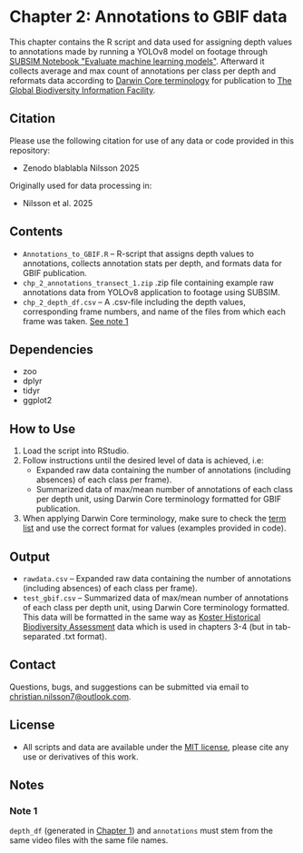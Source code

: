 # Chapter 2: Annotations to GBIF data  

This chapter contains the R script and data used for assigning depth values to annotations made by running a YOLOv8 model on footage through [SUBSIM Notebook "Evaluate machine learning models"](https://github.com/ocean-data-factory-sweden/kso/blob/dev/notebooks/classify/Upload_subjects_to_Zooniverse.ipynb "Evaluate models (GitHub)"). Afterward it collects average and max count of annotations per class per depth and reformats data according to [Darwin Core terminology](https://dwc.tdwg.org/list/ "Darwin Core List of Terms") for publication to [The Global Biodiversity Information Facility](https://www.gbif.org/ "GBIF.org").

## **Citation**
Please use the following citation for use of any data or code provided in this repository:
- Zenodo blablabla Nilsson 2025

Originally used for data processing in:
- Nilsson et al. 2025

## **Contents**  
- `Annotations_to_GBIF.R` – R-script that assigns depth values to annotations, collects annotation stats per depth, and formats data for GBIF publication.
- `chp_2_annotations_transect_1.zip` .zip file containing example raw annotations data from YOLOv8 application to footage using SUBSIM.
- `chp_2_depth_df.csv` – A .csv-file including the depth values, corresponding frame numbers, and name of the files from which each frame was taken. [See note 1](#note-1)


## **Dependencies**
- zoo
- dplyr
- tidyr
- ggplot2

## **How to Use**  
1. Load the script into RStudio.
2. Follow instructions until the desired level of data is achieved, i.e:
    - Expanded raw data containing the number of annotations (including absences) of each class per frame).
    - Summarized data of max/mean number of annotations of each class per depth unit, using Darwin Core terminology formatted for GBIF publication.
4. When applying Darwin Core terminology, make sure to check the [term list](https://dwc.tdwg.org/list/ "Darwin Core List of Terms") and use the correct format for values (examples provided in code).

## **Output**
- `rawdata.csv` – Expanded raw data containing the number of annotations (including absences) of each class per frame).
- `test_gbif.csv` – Summarized data of max/mean number of annotations of each class per depth unit, using Darwin Core terminology formatted. This data will be formatted in the same way as [Koster Historical Biodiversity Assessment](https://doi.org/10.15468/rzhmef "GBIF – Koster Historical Biodiversity Assessment") data which is used in chapters 3-4 (but in tab-separated .txt format).

## **Contact**
Questions, bugs, and suggestions can be submitted via email to christian.nilsson7@outlook.com.

## **License**
- All scripts and data are available under the [MIT license](https://mit-license.org/), please cite any use or derivatives of this work.

## **Notes**
### <a id="note-1"></a>Note 1
`depth_df` (generated in [Chapter 1](https://github.com/ShrimpFather7/Koster_Deep-Learning_Ecology/tree/main/chapter1 "Chapter 1 – Depth Extraction")) and `annotations` must stem from the same video files with the same file names.
